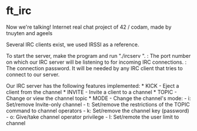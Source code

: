 # ft_irc
Now we're talking! Internet real chat project of 42 / codam, made by tnuyten and ageels

Several IRC clients exist, we used IRSSI as a reference. 

To start the server, make the program and run "./ircserv <port> <password>". <port>: The port number on which our IRC server will be listening to for incoming IRC connections. <password>: The connection password. It will be needed by any IRC client that tries to connect to our server.

Our IRC server has the following features implemented:
	* KICK - Eject a client from the channel
	* INVITE - Invite a client to a channel
	* TOPIC - Change or view the channel topic
	* MODE - Change the channel's mode:
		- i: Set/remove Invite-only channel
		- t: Set/remove the restrictions of the TOPIC command to channel operators
		- k: Set/remove the channel key (password)
		- o: Give/take channel operator privilege
		- l: Set/remote the user limit to channel



